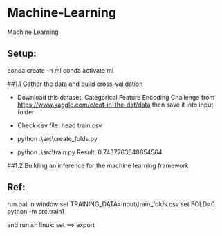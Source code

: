 # Machine-Learning
Machine Learning

## Setup:
conda create -n ml
conda activate ml

##1.1 Gather the data and build cross-validation

- Download this dataset: Categorical Feature Encoding Challenge from https://www.kaggle.com/c/cat-in-the-dat/data then save it into input folder

- Check csv file: 
    head train.csv

- python .\src\create_folds.py

- python .\src\train.py
Result:
0.7437763648654564

##1.2 Building an inference for the machine learning framework


## Ref:
run.bat in window 
set TRAINING_DATA=input\train_folds.csv
set FOLD=0
python -m src.train1

and run.sh linux: set ==> export